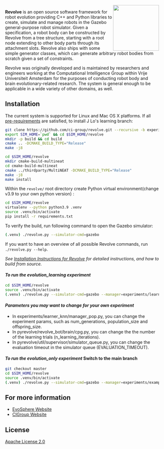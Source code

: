 <img  align="right" width="150" height="150"  src="/docs/revolve-logo.png">

**Revolve** is an open source software framework for robot evolution providing C++ and Python libraries to create,
simulate and manage robots in the Gazebo general-purpose robot simulator. Given a specification, a robot body can be constructed by Revolve from a tree structure, starting with a root node extending to other body parts through its attachment slots. Revolve also ships with some simple generator classes, which can generate arbitrary robot bodies from scratch given a set of constraints.

Revolve was originally developed and is maintained by researchers and engineers working at the Computational Intelligence Group within Vrije Universiteit Amsterdam for the purposes of conducting robot body and brain evolutionary-related research. The system is general enough to be applicable in a wide variety of other domains, as well.

## Installation

The current system is supported for Linux and Mac OS X platforms.
If all [pre-requirements](https://github.com/ci-group/revolve/wiki/Installation-Instructions-for-Gazebo) are satisfied, to install J Lo's learning branch:


```bash
git clone https://github.com/ci-group/revolve.git --recursive -b experiments/jlo_learning
export SIM_HOME=`pwd` && cd $SIM_HOME/revolve
mkdir -p build && cd build
cmake .. -DCMAKE_BUILD_TYPE="Release"
make -j8
```

```bash
cd $SIM_HOME/revolve
mkdir cmake-build-multineat
cd cmake-build-multineat
cmake ../thirdparty/MultiNEAT -DCMAKE_BUILD_TYPE="Release"
make -j8
make install
```

Within the `revolve/` root directory create Python virtual environment(change v3.9 to your own python version) :

```bash
cd $SIM_HOME/revolve
virtualenv --python python3.9 .venv
source .venv/bin/activate
pip install -r requirements.txt
```

To verify the build, run following command to open the Gazebo simulator:
```bash
(.venv) ./revolve.py --simulator-cmd=gazebo
```
If you want to have an overview of all possible Revolve commands, run `./revolve.py --help`.

*See [Installation Instructions for Revolve](https://github.com/ci-group/revolve/wiki/Installation-Instructions-for-Revolve)
for detailed instructions, and how to build from source.*

#### *To run the evolution_learning experiment*
```bash
cd $SIM_HOME/revolve
source .venv/bin/activate
(.venv) ./revolve.py --simulator-cmd=gazebo --manager=experiments/learner_knn/manager_pop.py
```
#### *Parameters you may want to change for your own experiment*
* In experiments/learner_knn/manager_pop.py, you can change the experiment params, such as num_generations, population_size and offspring_size.
* In pyrevolve/revolve_bot/brain/cpg.py, you can change the the number of the learning trials (n_learning_iterations).
* In pyrevolve/util/supervisor/simulator_queue.py, you can change the evaluation timeout in the simulator queue (EVALUATION_TIMEOUT).

#### *To run the evolution_only experiment* Switch to the main branch
```bash
git checkout master
cd $SIM_HOME/revolve
source .venv/bin/activate
(.venv) ./revolve.py --simulator-cmd=gazebo --manager=experiments/examples/manager_pop.py
```

## For more information

* [EvoSphere Website](https://evosphere.eu/)
* [CIGroup Website](https://www.cs.vu.nl/ci/)

## License

[Apache License 2.0](LICENSE)
